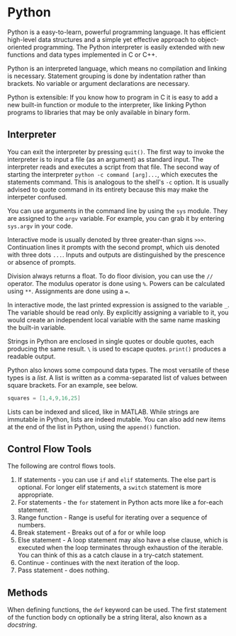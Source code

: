 # Python
Python is a easy-to-learn, powerful programming language. It has efficient high-level data structures and a simple yet effective approach to object-oriented programming. The Python interpreter is easily extended with new functions and data types implemented in C or C++. 

Python is an interpreted language, which means no compilation and linking is necessary. Statement grouping is done by indentation rather than brackets. No variable or argument declarations are necessary.

Python is extensible: If you know how to program in C it is easy to add a new built-in function or module to the interpreter, like linking Python programs to libraries that may be only available in binary form. 

## Interpreter
You can exit the interpreter by pressing `quit()`.  The first way to invoke the interpreter is to input a file (as an argument) as standard input. The interpreter reads and executes a script from that file. The second way of starting the interpreter `python -c command [arg]...`, which executes the statements command. This is analogous to the shell's `-c` option. It is usually advised to quote command in its entirety because this may make the interpeter confused. 

You can use arguments in the command line by using the `sys` module. They are assigned to the `argv` variable. For example, you can grab it by entering `sys.argv` in your code. 

Interactive mode is usually denoted by three greater-than signs `>>>`. Continuation lines it prompts with the second prompt, which uis denoted with three dots `...`. Inputs and outputs are distinguished by the prescence or absence of prompts. 

Division always returns a float. To do floor division, you can use the `//` operator. The modulus operator is done using `%`. Powers can be calculated using `**`. Assignments are done using a `=`. 

In interactive mode, the last printed expression is assigned to the variable `_`. The variable should be read only. By explicitly assigning a variable to it, you would create an independent local variable with the same name masking the built-in variable.

Strings in Python are enclosed in single quotes or double quotes, each producing the same result. `\` is used to escape quotes. `print()` produces a readable output. 

Python also knows some compound data types. The most versatile of these types is a *list*. A list is written as a comma-separated list of values between square brackets. For an example, see below.

```c
squares = [1,4,9,16,25]
```

Lists can be indexed and sliced, like in MATLAB. While strings are immutable in Python, lists are indeed mutable. You can also add new items at the end of the list in Python, using the `append()` function.

## Control Flow Tools
The following are control flows tools.

1. If statements - you can use `if` and `elif` statements. The else part is optional. For longer elif statements, a `switch` statement is more appropriate.
2. For statements - the `for` statement in Python acts more like a for-each statement. 
3. Range function - Range is useful for iterating over a sequence of numbers.
4. Break statement - Breaks out of a for or while loop
5. Else statement - A loop statement may also have a else clause, which is executed when the loop terminates through exhaustion of the iterable. You can think of this as a catch clause in a try-catch statement.
6. Continue - continues with the next iteration of the loop.
7. Pass statement - does nothing.

## Methods
When defining functions, the `def` keyword can be used. The first statement of the function body cn optionally be a string literal, also known as a *docstring*. 